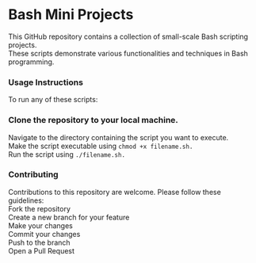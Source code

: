 # Bash Mini Projects

This GitHub repository contains a collection of small-scale Bash scripting projects.<br/> These scripts demonstrate various functionalities and techniques in Bash programming.

### Usage Instructions    
To run any of these scripts:<br/>

### Clone the repository to your local machine. 
Navigate to the directory containing the script you want to execute.<br/>
Make the script executable using ```chmod +x filename.sh.``` <br/>
Run the script using ```./filename.sh.``` <br/>

### Contributing 
Contributions to this repository are welcome. Please follow these guidelines:<br/>
Fork the repository<br/>
Create a new branch for your feature<br/>
Make your changes<br/>
Commit your changes<br/>
Push to the branch<br/>
Open a Pull Request
